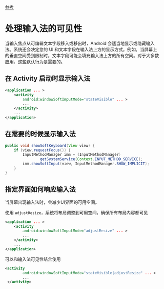 [参考](https://developer.android.com/training/keyboard-input/visibility.html?hl=zh-cn)

# 处理输入法的可见性

当输入焦点从可编辑文本字段移入或移出时，Android 会适当地显示或隐藏输入法。系统还会决定您的 UI 和文本字段在输入法上方的显示方式。例如，当屏幕上的垂直空间受到限制时，文本字段可能会填充输入法上方的所有空间。对于大多数应用，这些默认行为是需要的。



## 在 Activity 启动时显示输入法

``` xml
<application ... >
    <activity
        android:windowSoftInputMode="stateVisible" ... >
        ...
    </activity>
    ...
</application>
```



## 在需要的时候显示输入法

``` java
public void showSoftKeyboard(View view) {
    if (view.requestFocus()) {
        InputMethodManager imm = (InputMethodManager)
                getSystemService(Context.INPUT_METHOD_SERVICE);
        imm.showSoftInput(view, InputMethodManager.SHOW_IMPLICIT);
    }
}
```



## 指定界面如何响应输入法

当屏幕出现输入法时，会减少UI界面的可用空间。

使用 `adjustResize`，系统将布局调整到可用空间，确保所有布局内容都可见

``` xml
<application ... >
    <activity
        android:windowSoftInputMode="adjustResize" ... >
        ...
    </activity>
    ...
</application>
```

可以和输入法可见性结合使用

``` xml
<activity
        android:windowSoftInputMode="stateVisible|adjustResize" ... >
        ...
 </activity>
```